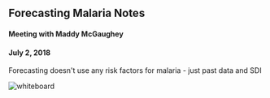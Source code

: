 ## Forecasting Malaria Notes
#### Meeting with Maddy McGaughey
#### July 2, 2018

Forecasting doesn't use any risk factors for malaria - just past data and SDI

![whiteboard](georgoff.gitub.io/forest_malaria/notes/IMG_1170.JPG)
